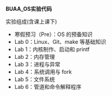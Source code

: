 **BUAA_OS实验代码**

实验组成(含课上课下)
* 寒假预习（Pre）：OS 的预备知识
* Lab 0：Linux、Git、make 等基础知识
* Lab 1：内核制作、启动和 printf
* Lab 2：内存管理
* Lab 3：进程与异常
* Lab 4：系统调用与 fork
* Lab 5：文件系统
* Lab 6：管道和命令解释程序
